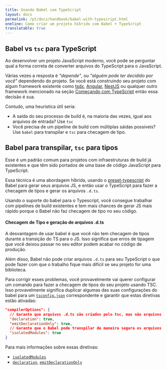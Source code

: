 ```yaml
---
title: Usando Babel com TypeScript
layout: docs
permalink: /pt/docs/handbook/babel-with-typescript.html
oneline: Como criar um projeto híbrido com Babel + TypeScript
translatable: true
---
```


## Babel vs `tsc` para TypeScript

Ao desenvolver um projeto JavaScript moderno, você pode se perguntar qual a forma correta de converter arquivos do TypeScript para o JavaScript.

Várias vezes a resposta é _"depende"_, ou _"alguém pode ter decidido por você"_ dependendo do projeto. Se você está construindo seu projeto com algum framework existente como [tsdx](https://tsdx.io), [Angular](https://angular.io/), [NestJS](https://nestjs.com/) ou qualquer outro framework mencionado na seção [Começando com TypeScript](/docs/home) então essa decisão é sua.

Contudo, uma heurística útil seria:

- A saída do seu processo de build é, na maioria das vezes, igual aos arquivos de entrada? Use `tsc`
- Você precisa de um pipeline de build com múltiplas sáidas possíveis? Use `babel` para transpilar e `tsc` para checagem de tipo.

## Babel para transpilar, `tsc` para tipos

Esse é um padrão comum para projetos com infraestruturas de build já existentes e que têm sido portados de uma base de código JavaScript para TypeScript.

Essa técnica é uma abordagem híbrida, usando o [preset-typescript](https://babeljs.io/docs/en/babel-preset-typescript) do Babel para gerar seus arquivos JS, e então usar o TypeScript para fazer a checagem de tipos e gerar os arquivos `.d.ts`.

Usando o suporte do babel para o Typescript, você consegue trabalhar com pipelines de build existentes e tem mais chances de gerar JS mais rápido porque o Babel não faz checagem de tipo no seu código.

#### Checagem de Tipo e geração de arquivos .d.ts

A desvantagem de usar babel é que você não tem checagem de tipos durante a transição do TS para o JS. Isso significa que erros de tipagem que você deixou passar no seu editor podem acabar no código de produção.

Além disso, Babel não pode criar arquivos `.d.ts` para seu TypeScript o que pode fazer com que o trabalho fique mais difícil se seu projeto for uma biblioteca.

Para corrigir esses problemas, você provavelmente vai querer configurar um comando para fazer a checagem de tipos do seu projeto usando TSC. Isso provavelmente significa duplicar algumas das suas configurações do babel para um [`tsconfig.json`](/tconfig) correspondente e garantir que estas diretivas estão ativadas:

```json tsconfig
"compilerOptions": {
  // Garante que arquivos .d.ts são criados pelo tsc, mas não arquivos .js
  "declaration": true,
  "emitDeclarationOnly": true,
  // Garante que o Babel pode transpilar de maneira segura os arquivos no projeto TypeScript
  "isolatedModules": true
}
```

Para mais informações sobre essas diretivas:

- [`isolatedModules`](/tsconfig#isolatedModules)
- [`declaration`](/tsconfig#declaration), [`emitDeclarationOnly`](/tsconfig#emitDeclarationOnly)
